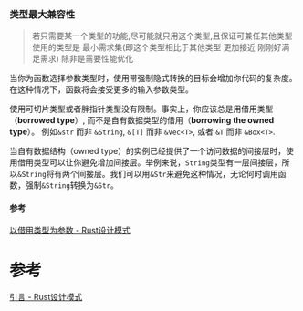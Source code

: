 
### 类型最大兼容性
> 若只需要某一个类型的功能,尽可能就只用这个类型,且保证可兼任其他类型
> 使用的类型是 最小需求集(即这个类型相比于其他类型 更加接近 刚刚好满足需求)
> 除非是需要性能优化

当你为函数选择参数类型时，使用带强制隐式转换的目标会增加你代码的复杂度。在这种情况下，函数将会接受更多的输入参数类型。

使用可切片类型或者胖指针类型没有限制。事实上，你应该总是用借用类型（**borrowed type**）, 而不是自有数据类型的借用（**borrowing the owned type**）。 例如`&str` 而非 `&String`, `&[T]` 而非 `&Vec<T>`, 或者 `&T` 而非 `&Box<T>`.

当自有数据结构（owned type）的实例已经提供了一个访问数据的间接层时，使用借用类型可以让你避免增加间接层。举例来说，`String`类型有一层间接层，所以`&String`将有两个间接层。我们可以用`&Str`来避免这种情况，无论何时调用函数，强制`&String`转换为`&Str`。

#### 参考
[以借用类型为参数 - Rust设计模式](https://chuxiuhong.com/chuxiuhong-rust-patterns-zh/idioms/coercion-arguments.html)


# 参考
[引言 - Rust设计模式](https://chuxiuhong.com/chuxiuhong-rust-patterns-zh/intro.html)

